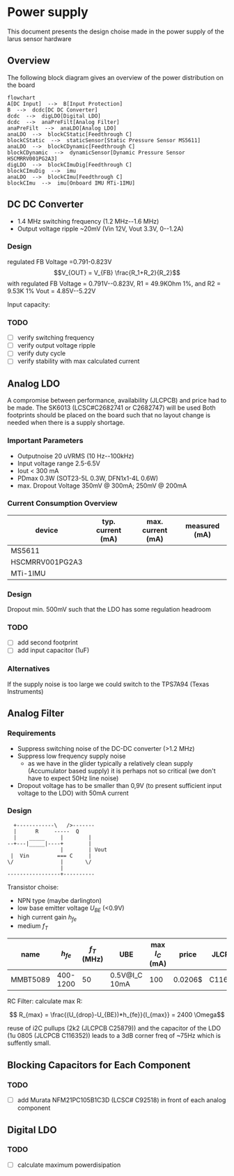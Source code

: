 

# Power supply

This document presents the design choise made in the power supply of the larus sensor hardware

## Overview

The following block diagram gives an overview of the power distribution on the board

```mermaid
flowchart
A[DC Input]  -->  B[Input Protection]
B  -->  dcdc[DC DC Converter]
dcdc  -->  digLDO[Digital LDO]
dcdc  -->  anaPreFilt[Analog Filter]
anaPreFilt  -->  anaLDO[Analog LDO]
anaLDO  -->  blockCStatic[Feedthrough C]
blockCStatic  -->  staticSensor[Static Pressure Sensor MS5611]
anaLDO  -->  blockCDynamic[Feedthrough C]
blockCDynamic  -->  dynamicSensor[Dynamic Pressure Sensor HSCMRRV001PG2A3]
digLDO  -->  blockCImuDig[Feedthrough C]
blockCImuDig  -->  imu
anaLDO  -->  blockCImu[Feedthrough C]
blockCImu  -->  imu[Onboard IMU MTi-1IMU]
```
## DC DC Converter

 - 1.4 MHz switching frequency (1.2 MHz--1.6 MHz)
 - Output voltage ripple ~20mV (Vin 12V, Vout 3.3V, 0--1.2A)

### Design
regulated FB Voltage =0.791-0.823V
$$V_{OUT} = V_{FB} \frac{R_1+R_2}{R_2}$$
with regulated FB Voltage = 0.791V--0.823V, R1 = 49.9KOhm 1%, and R2 = 9.53K 1%
Vout = 4.85V--5.22V

Input capacity: 

 ### TODO
 
 - [ ] verify switching frequency
 - [ ] verify output voltage ripple
 - [ ] verify duty cycle 
 - [ ] verify stability with max calculated current

## Analog LDO

A compromise between performance, availability (JLCPCB) and price had to be made. 
The SK6013 (LCSC#C2682741 or C2682747) will be used
Both footprints should be placed on the board such that no layout change is needed when there is a supply shortage.

### Important Parameters

 - Outputnoise 20 uVRMS (10 Hz--100kHz)  
 - Input voltage range 2.5-6.5V
 - Iout < 300 mA
 - PDmax 0.3W (SOT23-5L 0.3W, DFN1x1-4L 0.6W)
 - max. Dropout Voltage 350mV @ 300mA; 250mV @ 200mA

### Current Consumption Overview

| device | typ. current (mA) | max. current (mA) | measured (mA) |
|--|--|--|--|
| MS5611 			|  |  |  |
| HSCMRRV001PG2A3 	|  |  |  |
| MTi-1IMU 			|  |  |  |

### Design
Dropout min. 500mV such that the LDO has some regulation headroom

### TODO

- [ ] add second footprint
- [ ] add input capacitor (1uF)

### Alternatives
If the supply noise is too large we could switch to the TPS7A94 (Texas Instruments)

## Analog Filter

### Requirements

 - Suppress switching noise of the DC-DC converter (>1.2 MHz)
 - Suppress low frequency supply noise
	 - as we have in the glider typically a relatively clean supply (Accumulator based supply) it is perhaps not so critical (we don't have to expect 50Hz line noise)
 - Dropout voltage has to be smaller than 0,9V (to present sufficient input voltage to the LDO) with 50mA current

### Design 
      +------------\   />-------
      |      R     -----  Q   
      |    _____     |        | 
    --+---|_____|----+        |
                     |        | Vout
     |  Vin         === C     |
    \/               |       \/
                     |
    -----------------+----------

Transistor choise:
 - NPN type (maybe darlington)
 - low base emitter voltage $U_{BE}$ (<0.9V)
 - high current gain $h_{fe}$
 - medium $f_T$

| name | $h_{fe}$ | $f_T$ (MHz)| UBE | max $I_C$ (mA) | price | JLCPCB
|--|--|--|--|--|--|--|
| MMBT5089 | 400-1200 | 50 |0.5V@I_C 10mA | 100 | 0.0206$ |C116160|

RC Filter:
calculate max R:

$$ R_{max} = \frac{(U_{drop}-U_{BE})*h_{fe}}{I_{max}} = 2400 \Omega$$

reuse of i2C pullups (2k2 (JLCPCB C25879)) and the capacitor of the LDO (1u 0805 (JLCPCB C116352)) leads to a 3dB corner freq of ~75Hz which is suffently small. 


## Blocking Capacitors for Each Component

### TODO

- [ ] add Murata NFM21PC105B1C3D (LCSC# C92518) in front of each analog component


## Digital LDO

### TODO

- [ ] calculate maximum powerdisipation

